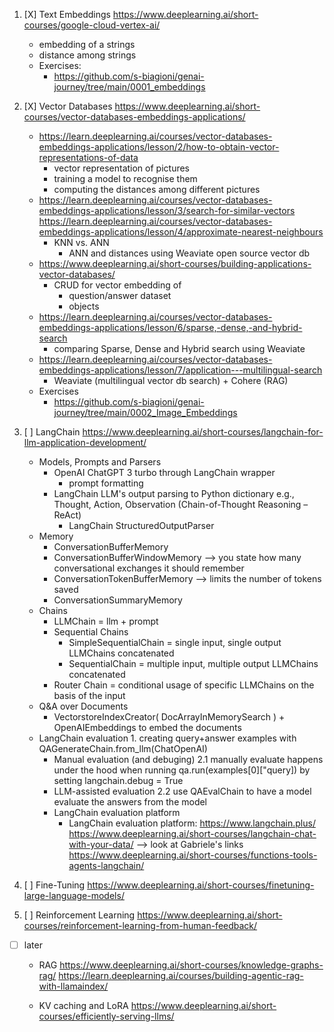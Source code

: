 1. [X] Text Embeddings
https://www.deeplearning.ai/short-courses/google-cloud-vertex-ai/
	- embedding of a strings
	- distance among strings
	- Exercises:
		+ https://github.com/s-biagioni/genai-journey/tree/main/0001_embeddings

2. [X] Vector Databases
https://www.deeplearning.ai/short-courses/vector-databases-embeddings-applications/
	- https://learn.deeplearning.ai/courses/vector-databases-embeddings-applications/lesson/2/how-to-obtain-vector-representations-of-data
		+ vector representation of pictures
		+ training a model to recognise them
		+ computing the distances among different pictures
	- https://learn.deeplearning.ai/courses/vector-databases-embeddings-applications/lesson/3/search-for-similar-vectors
	  https://learn.deeplearning.ai/courses/vector-databases-embeddings-applications/lesson/4/approximate-nearest-neighbours	
		+ KNN vs. ANN
			- ANN and distances using Weaviate open source vector db
	- https://www.deeplearning.ai/short-courses/building-applications-vector-databases/
		+ CRUD for vector embedding of
			- question/answer dataset
			- objects
	- https://learn.deeplearning.ai/courses/vector-databases-embeddings-applications/lesson/6/sparse,-dense,-and-hybrid-search
		+ comparing Sparse, Dense and Hybrid search  using Weaviate
	- https://learn.deeplearning.ai/courses/vector-databases-embeddings-applications/lesson/7/application---multilingual-search
		+ Weaviate (multilingual vector db search) + Cohere (RAG)
	- Exercises
		+ https://github.com/s-biagioni/genai-journey/tree/main/0002_Image_Embeddings

3. [ ] LangChain
https://www.deeplearning.ai/short-courses/langchain-for-llm-application-development/
	+ Models, Prompts and Parsers
		- OpenAI ChatGPT 3 turbo through LangChain wrapper
			- prompt formatting
		- LangChain LLM's output parsing to Python dictionary
			e.g., Thought, Action, Observation (Chain-of-Thought Reasoning – ReAct)
			- LangChain StructuredOutputParser
	+ Memory
		- ConversationBufferMemory
		- ConversationBufferWindowMemory --> you state how many conversational exchanges it should remember
		- ConversationTokenBufferMemory	 --> limits the number of tokens saved
		- ConversationSummaryMemory
	+ Chains
		- LLMChain = llm + prompt
		- Sequential Chains
			- SimpleSequentialChain = single input, single output LLMChains concatenated
			- SequentialChain = multiple input, multiple output LLMChains concatenated
		- Router Chain = conditional usage of specific LLMChains on the basis of the input
	+ Q&A over Documents
		- VectorstoreIndexCreator( DocArrayInMemorySearch ) + OpenAIEmbeddings to embed the documents
	+ LangChain evaluation
			1. creating query+answer examples with QAGenerateChain.from_llm(ChatOpenAI)
		- Manual evaluation (and debuging)
			2.1 manually evaluate happens under the hood when running qa.run(examples[0]["query]) by setting langchain.debug = True
		- LLM-assisted evaluation 
			2.2 use QAEvalChain to have a model evaluate the answers from the model
		- LangChain evaluation platform
			- LangChain evaluation platform:  https://www.langchain.plus/
 https://www.deeplearning.ai/short-courses/langchain-chat-with-your-data/
 --> look at Gabriele's links
 https://www.deeplearning.ai/short-courses/functions-tools-agents-langchain/

4. [ ] Fine-Tuning
https://www.deeplearning.ai/short-courses/finetuning-large-language-models/

5. [ ] Reinforcement Learning
https://www.deeplearning.ai/short-courses/reinforcement-learning-from-human-feedback/


- [ ] later
	+ RAG
		https://www.deeplearning.ai/short-courses/knowledge-graphs-rag/
		https://learn.deeplearning.ai/courses/building-agentic-rag-with-llamaindex/

	+ KV caching and LoRA
		https://www.deeplearning.ai/short-courses/efficiently-serving-llms/
